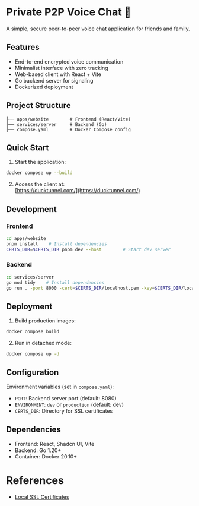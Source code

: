 # Private P2P Voice Chat 🦆

A simple, secure peer-to-peer voice chat application for friends and family.

## Features
- End-to-end encrypted voice communication
- Minimalist interface with zero tracking
- Web-based client with React + Vite
- Go backend server for signaling
- Dockerized deployment

## Project Structure
```
├── apps/website        # Frontend (React/Vite)
├── services/server     # Backend (Go)
├── compose.yaml        # Docker Compose config
```

## Quick Start
1. Start the application:
```bash
docker compose up --build
```

2. Access the client at:  
   [https://ducktunnel.com/](https://ducktunnel.com/)

## Development
### Frontend
```bash
cd apps/website
pnpm install    # Install dependencies
CERTS_DIR=$CERTS_DIR pnpm dev --host        # Start dev server
```

### Backend
```bash
cd services/server
go mod tidy    # Install dependencies
go run . -port 8000 -cert=$CERTS_DIR/localhost.pem -key=$CERTS_DIR/localhost-key.pem
```

## Deployment
1. Build production images:
```bash
docker compose build
```

2. Run in detached mode:
```bash
docker compose up -d
```

## Configuration
Environment variables (set in `compose.yaml`):
- `PORT`: Backend server port (default: 8080)
- `ENVIRONMENT`: `dev` or `production` (default: dev)
- `CERTS_DIR`: Directory for SSL certificates

## Dependencies
- Frontend: React, Shadcn UI, Vite
- Backend: Go 1.20+
- Container: Docker 20.10+

# References
- [Local SSL Certificates](https://laracasts.com/discuss/channels/vite/how-to-run-a-vite-project-over-https-and-accessible-by-local-network)